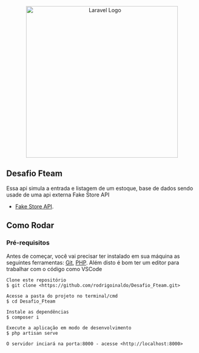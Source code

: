 <p align="center"><a href="https://www.fteam.dev/?gad_source=1&gad_campaignid=22158513529&gbraid=0AAAAAoPeNEPDvsI5Xy5n4W-AuqE_g0JGF&gclid=Cj0KCQjwzaXFBhDlARIsAFPv-u-ixZs2o2P_QORHqAlkZn_Crrt-pSetKW7UC8p2kFfkOokyheWAxnwaAqgDEALw_wcB" target="_blank"><img src="https://www.fteam.dev/wp-content/uploads/2025/01/fteam.dev-Logo-Black-1-e1737119543948.png" width="400" alt="Laravel Logo"></a></p>

## Desafio Fteam 

Essa api simula a entrada e listagem de um estoque, base de dados sendo usade de uma api externa Fake Store API

- [Fake Store API](https://fakestoreapi.com).

## Como Rodar

### Pré-requisitos

Antes de começar, você vai precisar ter instalado em sua máquina as seguintes ferramentas: [Git](), [PHP](). Além disto é bom ter um editor para trabalhar com o código como VSCode

```
Clone este repositório
$ git clone <https://github.com/rodrigoinaldo/Desafio_Fteam.git>

Acesse a pasta do projeto no terminal/cmd
$ cd Desafio_Fteam

Instale as dependências
$ composer i

Execute a aplicação em modo de desenvolvimento
$ php artisan serve

O servidor inciará na porta:8000 - acesse <http://localhost:8000>
```
